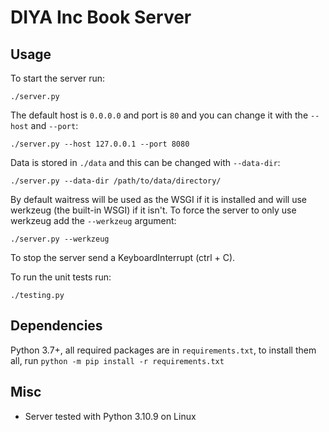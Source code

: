 # DIYA Inc Book Server

## Usage

To start the server run:

`./server.py`

The default host is `0.0.0.0` and port is `80` and you can change it with the `--host` and `--port`:

`./server.py --host 127.0.0.1 --port 8080`

Data is stored in `./data` and this can be changed with `--data-dir`:

`./server.py --data-dir /path/to/data/directory/`

By default waitress will be used as the WSGI if it is installed and will use werkzeug (the built-in WSGI) if it isn't. To force the server to only use werkzeug add the `--werkzeug` argument:

`./server.py --werkzeug`

To stop the server send a KeyboardInterrupt (ctrl + C).

To run the unit tests run:

`./testing.py`

## Dependencies

Python 3.7+, all required packages are in `requirements.txt`, to install them all, run `python -m pip install -r requirements.txt`

## Misc

- Server tested with Python 3.10.9 on Linux
